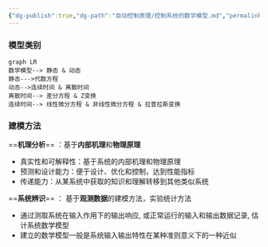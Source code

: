 ```yaml
---
{"dg-publish":true,"dg-path":"自动控制原理/控制系统的数学模型.md","permalink":"/自动控制原理/控制系统的数学模型/","dgPassFrontmatter":true,"noteIcon":"","created":"2024-06-22T12:47:22.501+08:00","updated":"2024-10-04T14:31:44.498+08:00"}
---
```



### 模型类别
```mermaid
graph LR 
数学模型--> 静态 & 动态
静态--->代数方程
动态-->连续时间 & 离散时间
离散时间--> 差分方程 & Z变换
连续时间--> 线性微分方程 & 非线性微分方程 & 拉普拉斯变换

```

### 建模方法
==**机理分析**== ：基于**内部机理**和**物理原理**
- 真实性和可解释性：基于系统的内部机理和物理原理
- 预测和设计能力：便于设计、优化和控制，达到性能指标 
- 传递能力：从某系统中获取的知识和理解转移到其他类似系统

==**系统辨识**== ： 基于**观测数据**的建模方法，实验统计方法 
- 通过测取系统在输入作用下的输出响应, 或正常运行的输入和输出数据记录, 估计系统数学模型 
- 建立的数学模型一般是系统输入输出特性在某种准则意义下的一种近似

